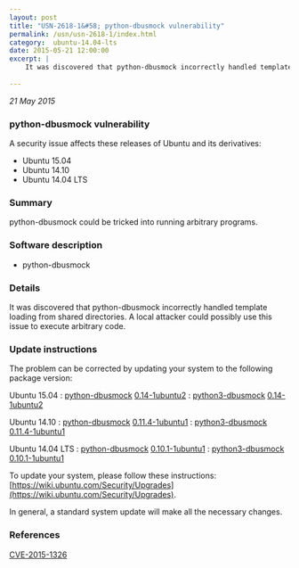 ```yaml
---
layout: post
title: "USN-2618-1&#58; python-dbusmock vulnerability"
permalink: /usn/usn-2618-1/index.html
category:  ubuntu-14.04-lts
date: 2015-05-21 12:00:00
excerpt: |
    It was discovered that python-dbusmock incorrectly handled template loading from shared directories. A local attacker could possibly use this issue to execute arbitrary code. 
    
--- 
```

 
 

*21 May 2015*

### python-dbusmock vulnerability

A security issue affects these releases of Ubuntu and its derivatives:

* Ubuntu 15.04
* Ubuntu 14.10
* Ubuntu 14.04 LTS

### Summary

python-dbusmock could be tricked into running arbitrary programs. 

### Software description

* python-dbusmock 

### Details

It was discovered that python-dbusmock incorrectly handled template loading from shared directories. A local attacker could possibly use this issue to execute arbitrary code. 

### Update instructions

The problem can be corrected by updating your system to the following package version:

Ubuntu 15.04
 : [python-dbusmock](https://launchpad.net/ubuntu/+source/python-dbusmock) <span> [0.14-1ubuntu2](https://launchpad.net/ubuntu/+source/python-dbusmock/0.14-1ubuntu2) </span> 
 : [python3-dbusmock](https://launchpad.net/ubuntu/+source/python-dbusmock) <span> [0.14-1ubuntu2](https://launchpad.net/ubuntu/+source/python-dbusmock/0.14-1ubuntu2) </span> 

Ubuntu 14.10
 : [python-dbusmock](https://launchpad.net/ubuntu/+source/python-dbusmock) <span> [0.11.4-1ubuntu1](https://launchpad.net/ubuntu/+source/python-dbusmock/0.11.4-1ubuntu1) </span> 
 : [python3-dbusmock](https://launchpad.net/ubuntu/+source/python-dbusmock) <span> [0.11.4-1ubuntu1](https://launchpad.net/ubuntu/+source/python-dbusmock/0.11.4-1ubuntu1) </span> 

Ubuntu 14.04 LTS
 : [python-dbusmock](https://launchpad.net/ubuntu/+source/python-dbusmock) <span> [0.10.1-1ubuntu1](https://launchpad.net/ubuntu/+source/python-dbusmock/0.10.1-1ubuntu1) </span> 
 : [python3-dbusmock](https://launchpad.net/ubuntu/+source/python-dbusmock) <span> [0.10.1-1ubuntu1](https://launchpad.net/ubuntu/+source/python-dbusmock/0.10.1-1ubuntu1) </span> 

To update your system, please follow these instructions: [https://wiki.ubuntu.com/Security/Upgrades](https://wiki.ubuntu.com/Security/Upgrades).

In general, a standard system update will make all the necessary changes. 

### References

 
 [CVE-2015-1326](http://people.ubuntu.com/~ubuntu-security/cve/CVE-2015-1326)
 

